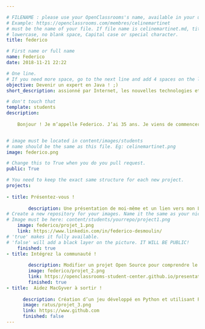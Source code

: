 ```yaml
---

# FILENAME : please use your OpenClassrooms's name, available in your url.
# Example: https://openclassrooms.com/membres/celinemartinet
# must be the name of your file. If file name is celinemartinet.md, title is celinemartinet.
# lowercase, no blank space, Capital case or special character.
title: federico

# First name or full name
name: Federico
date: 2018-11-21 22:22

# One line.
# If you need more space, go to the next line and add 4 spaces on the left, as in 'description'.
objective: Devenir un expert en Java ! ;)
short_description: assionné par Internet, les nouvelles technologies et surtout de 3D.

# don't touch that
template: students
description:
    
    Bonjour ! Je m’appelle Federico. J’ai 35 ans. Je viens de commencer une formation de « développeur d’applications - Java » avec OpenClassrooms. Titulaire d’un Diplôme National d’Arts Plastiques obtenu à l’Ecole Supérieure d’Art et de Communication de Cambrai et photographe, je souhaite diversifier ma formation. Très heureux d’intégrer la communauté, je souhaite à tous les autres étudiants bonne chance !


# image must be located in content/images/students
# name should be the same as this file. Eg: celinemartinet.png
image: federico.png

# Change this to True when you do you pull request.
public: True

# You need to keep the exact same structure for each new project.
projects:
    
- title: Présentez-vous !
        
        description: Une présentation de moi-même et un lien vers mon LinkedIn.
# Create a new repository for your images. Name it the same as your nickname and profile picture.
# Image must be here: content/students/yourrepo/project1.png
    image: federico/projet_1.png
    link: https://www.linkedin.com/in/federico-desmoulin/
# 'true' makes it fully available.
# 'false' will add a black layer on the picture. IT WILL BE PUBLIC!
    finished: true
- title: Intégrez la communauté !
     
        description: Modifier un projet Open Source pour comprendre le fonctionnement de Git, de Github et des pull requests. 
        image: federico/projet_2.png
        link: https://openclassrooms-student-center.github.io/presentation/students/federico.html
        finished: true  
- title:  Aidez MacGyver à sortir !
      
      description: Création d’un jeu développé en Python et utilisant PyGame.
      image: ratus/projet_3.png
      link: https://www.github.com
      finished: false
---
```

